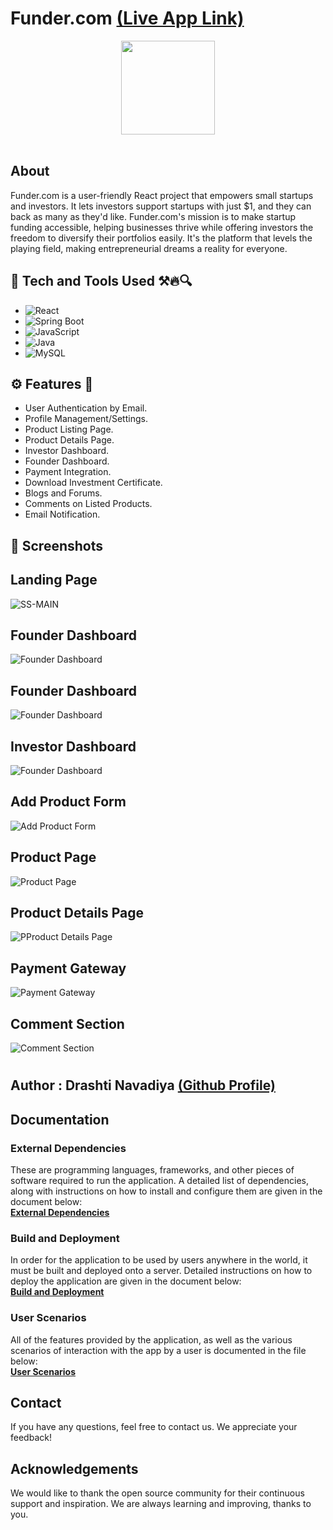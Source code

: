 # Funder.com [(Live App Link)](https://funder-asdc.netlify.app/)

<div align="center">
  <img width="150px" src="./funder-frontend/src/Assets/funder-Logo.png"/>
</div>
<br>

## About

Funder.com is a user-friendly React project that empowers small startups and investors. It lets investors support startups with just $1, and they can back as many as they'd like. Funder.com's mission is to make startup funding accessible, helping businesses thrive while offering investors the freedom to diversify their portfolios easily. It's the platform that levels the playing field, making entrepreneurial dreams a reality for everyone. 

## 🚀 Tech and Tools Used ⚒️🔥🔍

- ![React](https://img.shields.io/badge/React-16.13.1-blue)
- ![Spring Boot](https://img.shields.io/badge/Spring%20Boot-2.5.2-brightgreen)
- ![JavaScript](https://img.shields.io/badge/JavaScript-ES6-yellow)
- ![Java](https://img.shields.io/badge/Java-11-red)
- ![MySQL](https://img.shields.io/badge/MySQL-8.0-orange)

## ⚙️ Features 🚀

- User Authentication by Email.
- Profile Management/Settings.
- Product Listing Page.
- Product Details Page.
- Investor Dashboard.
- Founder Dashboard.
- Payment Integration.
- Download Investment Certificate.
- Blogs and Forums.
- Comments on Listed Products.
- Email Notification.

## 📸 Screenshots

## Landing Page

![SS-MAIN](./screenshots/Landing%20Page.png)

## Founder Dashboard

![Founder Dashboard](./screenshots/Founder%20Dashboard.png)

## Founder Dashboard

![Founder Dashboard](./screenshots/Filters.png)

## Investor Dashboard

![Founder Dashboard](./screenshots/Founder%20Dashboard.png)

## Add Product Form

![Add Product Form](./screenshots/Add%20new%20Product.png)

## Product Page

![Product Page](./screenshots/ProductPage.png)

## Product Details Page

![PProduct Details Page](./screenshots/Product%20Detail%20page.png)

## Payment Gateway

![Payment Gateway](./screenshots/Payment%20Gateway.png)

## Comment Section

![Comment Section](./screenshots/Comment%20Section.png)

#
## Author : Drashti Navadiya [(Github Profile)](https://github.com/DrashtiNavadiya/)

## Documentation

### External Dependencies
These are programming languages, frameworks, and other pieces of software required to run the application. A detailed list of dependencies, along with instructions on how to install and configure them are given in the document below:  
[**External Dependencies**](documentation/External_Dependencies.md)

### Build and Deployment
In order for the application to be used by users anywhere in the world, it must be built and deployed onto a server. Detailed instructions on how to deploy the application are given in the document below:  
[**Build and Deployment**](documentation/Build_And_Deployment.md)

### User Scenarios
All of the features provided by the application, as well as the various scenarios of interaction with the app by a user is documented in the file below:  
[**User Scenarios**](documentation/User_Scenarios.md)

## Contact

If you have any questions, feel free to contact us. We appreciate your feedback!

## Acknowledgements

We would like to thank the open source community for their continuous support and inspiration. We are always learning and improving, thanks to you.
